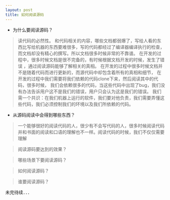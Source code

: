 ```yaml
---
layout: post
title: 如何阅读源码
---
```

- 为什么要阅读源码？
>  读代码的必然性。
> 和代码相关的内容，哪些文档都弱爆了，写给人看的东西比写给机器的东西要难很多，写的代码都经过了编译器编译执行的检查，而文档却没有精心的撰写。所以文档很多时候非常的不靠谱。
> 在开发的过程中，很多时候文档是很不完备的，有时候根据文档开发的时候，发生了错误 ，通过阅读源码能够了解相关的真相。
> 在开发的过程中很多时候文档并不是随着代码而进行更新的，而源代码中却包含着所有的真相和细节，
> 在开发的过程中我们需要将我们依赖的代码clone下来，然后阅读其中的代码，很多时候， 我们会依赖很多的代码，当这些代码中出现了bug，我们没有办法告诉用户这不是我们的错误，用户只会认为这是我们的错误。
> 我们需一个共识：在我们机器上运行的软件，我们要对他负责，我们需要弄懂这些代码，我们必须控制我们的环境以及我们所依赖的代码。








- 从源码阅读中会得到哪些东西？
 
 > 一个能够很好的阅读代码的人，很少有不会写代码的人，很多时候阅读代码并和书面的阅读和口语的理解也不一样。阅读代码的时候，我们不仅仅需要理解


>阅读源码要达到的效果？


> 哪些场景下要阅读源码？

> 如何阅读源码？


> 谁要阅读源码？




未完待续．．．